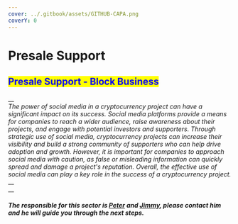 ```yaml
---
cover: ../.gitbook/assets/GITHUB-CAPA.png
coverY: 0
---
```


# Presale Support

## <mark style="color:blue;">Presale Support - Block Business</mark>

__\
_The power of social media in a cryptocurrency project can have a significant impact on its success. Social media platforms provide a means for companies to reach a wider audience, raise awareness about their projects, and engage with potential investors and supporters. Through strategic use of social media, cryptocurrency projects can increase their visibility and build a strong community of supporters who can help drive adoption and growth. However, it is important for companies to approach social media with caution, as false or misleading information can quickly spread and damage a project's reputation. Overall, the effective use of social media can play a key role in the success of a cryptocurrency project._\
__\
__

#### _The responsible for this sector is_ [_Peter_](https://t.me/petermarketing) _and_ [_Jimmy_](https://t.me/Jimmy\_calls)_, please contact him and he will guide you through the next steps._
